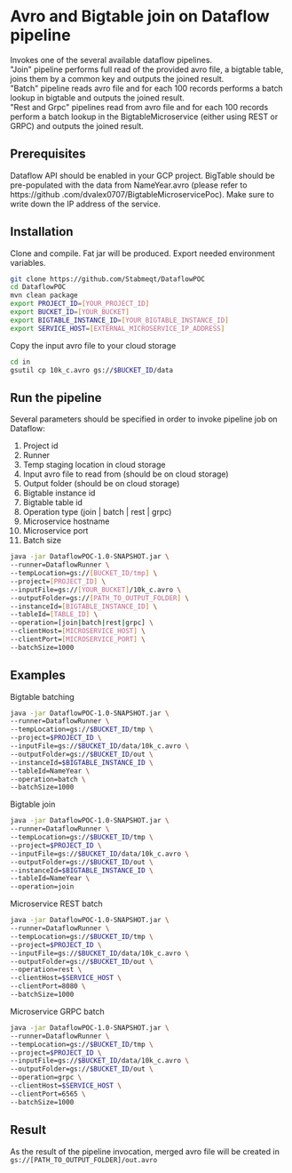 # Avro and Bigtable join on Dataflow pipeline
Invokes one of the several available dataflow pipelines.\
"Join" pipeline performs full read of the provided avro file, a bigtable table, joins them by a common key
and outputs the joined result.\
"Batch" pipeline reads avro file and for each 100 records performs a batch lookup in bigtable
and outputs the joined result.\
"Rest and Grpc" pipelines read from avro file and for each 100 records perform a batch lookup in the 
BigtableMicroservice (either using REST or GRPC) and outputs the joined result.

## Prerequisites
Dataflow API should be enabled in your GCP project.
BigTable should be pre-populated with the data from NameYear.avro (please refer to https://github
.com/dvalex0707/BigtableMicroservicePoc). Make sure to write down the IP address of the service.

## Installation
Clone and compile. Fat jar will be produced. Export needed environment variables.
```bash
git clone https://github.com/Stabmeqt/DataflowPOC
cd DataflowPOC
mvn clean package
export PROJECT_ID=[YOUR_PROJECT_ID]
export BUCKET_ID=[YOUR_BUCKET]
export BIGTABLE_INSTANCE_ID=[YOUR_BIGTABLE_INSTANCE_ID]
export SERVICE_HOST=[EXTERNAL_MICROSERVICE_IP_ADDRESS]
```
Copy the input avro file to your cloud storage
```bash
cd in
gsutil cp 10k_c.avro gs://$BUCKET_ID/data
```

## Run the pipeline
Several parameters should be specified in order to invoke pipeline job on Dataflow:
1. Project id
1. Runner
1. Temp staging location in cloud storage
1. Input avro file to read from (should be on cloud storage)
1. Output folder (should be on cloud storage)
1. Bigtable instance id
1. Bigtable table id
1. Operation type (join | batch | rest | grpc)
1. Microservice hostname
1. Microservice port
1. Batch size
```bash
java -jar DataflowPOC-1.0-SNAPSHOT.jar \
--runner=DataflowRunner \
--tempLocation=gs://[BUCKET_ID/tmp] \
--project=[PROJECT_ID] \
--inputFile=gs://[YOUR_BUCKET]/10k_c.avro \
--outputFolder=gs://[PATH_TO_OUTPUT_FOLDER] \
--instanceId=[BIGTABLE_INSTANCE_ID] \
--tableId=[TABLE_ID] \
--operation=[join|batch|rest|grpc] \
--clientHost=[MICROSERVICE_HOST] \
--clientPort=[MICROSERVICE_PORT] \
--batchSize=1000
```

## Examples
Bigtable batching
```bash
java -jar DataflowPOC-1.0-SNAPSHOT.jar \
--runner=DataflowRunner \
--tempLocation=gs://$BUCKET_ID/tmp \
--project=$PROJECT_ID \
--inputFile=gs://$BUCKET_ID/data/10k_c.avro \
--outputFolder=gs://$BUCKET_ID/out \
--instanceId=$BIGTABLE_INSTANCE_ID \
--tableId=NameYear \
--operation=batch \
--batchSize=1000
```
Bigtable join
```bash
java -jar DataflowPOC-1.0-SNAPSHOT.jar \
--runner=DataflowRunner \
--tempLocation=gs://$BUCKET_ID/tmp \
--project=$PROJECT_ID \
--inputFile=gs://$BUCKET_ID/data/10k_c.avro \
--outputFolder=gs://$BUCKET_ID/out \
--instanceId=$BIGTABLE_INSTANCE_ID \
--tableId=NameYear \
--operation=join
```
Microservice REST batch
```bash
java -jar DataflowPOC-1.0-SNAPSHOT.jar \
--runner=DataflowRunner \
--tempLocation=gs://$BUCKET_ID/tmp \
--project=$PROJECT_ID \
--inputFile=gs://$BUCKET_ID/data/10k_c.avro \
--outputFolder=gs://$BUCKET_ID/out \
--operation=rest \
--clientHost=$SERVICE_HOST \
--clientPort=8080 \
--batchSize=1000
```
Microservice GRPC batch
```bash
java -jar DataflowPOC-1.0-SNAPSHOT.jar \
--runner=DataflowRunner \
--tempLocation=gs://$BUCKET_ID/tmp \
--project=$PROJECT_ID \
--inputFile=gs://$BUCKET_ID/data/10k_c.avro \
--outputFolder=gs://$BUCKET_ID/out \
--operation=grpc \
--clientHost=$SERVICE_HOST \
--clientPort=6565 \
--batchSize=1000
```

## Result
As the result of the pipeline invocation, merged avro file will be created in `gs://[PATH_TO_OUTPUT_FOLDER]/out.avro`